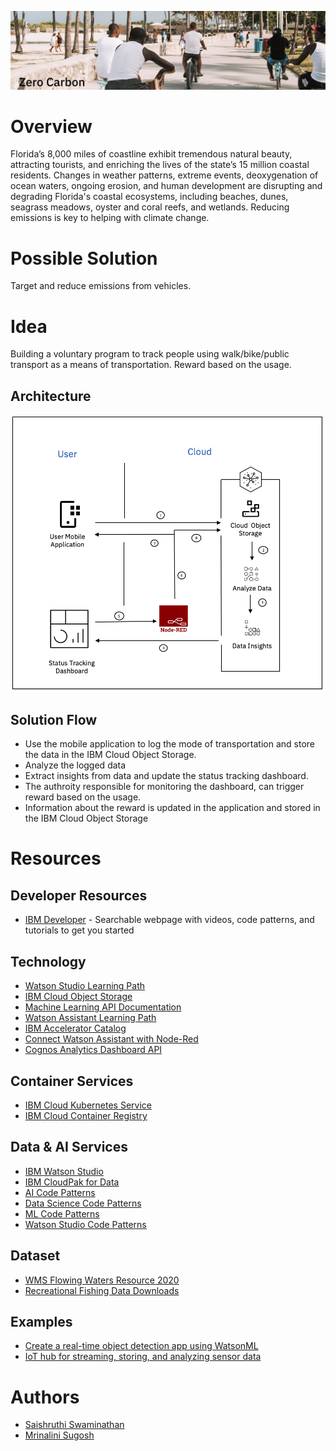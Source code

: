 ![](images/Zero_Carbon_longer.png)

# Overview

Florida’s 8,000 miles of coastline exhibit tremendous natural beauty, attracting tourists, and enriching the lives of the state’s 15 million coastal residents. Changes in weather patterns, extreme events, deoxygenation of ocean waters, ongoing erosion, and human development are disrupting and degrading Florida's coastal ecosystems, including beaches, dunes, seagrass meadows, oyster and coral reefs, and wetlands. Reducing emissions is key to helping with climate change. 

# Possible Solution

Target and reduce emissions from vehicles.

# Idea

Building a voluntary program to track people using walk/bike/public transport as a means of transportation. Reward based on the usage.

## Architecture

![](images/carbon_flow.png)

## Solution Flow

- Use the mobile application to log the mode of transportation and store the data in the IBM Cloud Object Storage.
- Analyze the logged data 
- Extract insights from data and update the status tracking dashboard.
- The authroity responsible for monitoring the dashboard, can trigger reward based on the usage.
- Information about the reward is updated in the application and stored in the IBM Cloud Object Storage 

# Resources

## Developer Resources

- [IBM Developer](https://developer.ibm.com/) - Searchable webpage with videos, code patterns, and tutorials to get you started

## Technology

- [Watson Studio Learning Path](https://developer.ibm.com/components/watson-studio/)
- [IBM Cloud Object Storage](https://cloud.ibm.com/docs/cloud-object-storage?topic=cloud-object-storage-getting-started-cloud-object-storage)
- [Machine Learning API Documentation](https://cloud.ibm.com/apidocs/machine-learning)
- [Watson Assistant Learning Path](https://developer.ibm.com/components/watson-assistant/learningpaths/get-started-watson-assistant/)
- [IBM Accelerator Catalog](https://community.ibm.com/accelerators/)
- [Connect Watson Assistant with Node-Red](https://www.ibm.com/cloud/blog/create-a-chatbot-on-ibm-cloud-and-integrate-with-slack-part-1)
- [Cognos Analytics Dashboard API](https://www.ibm.com/docs/en/cognos-analytics/11.1.0?topic=dashboards-creating-dashboard)

## Container Services

-  [IBM Cloud Kubernetes Service](https://www.ibm.com/cloud/kubernetes-service)
-  [IBM Cloud Container Registry](https://www.ibm.com/cloud/container-registry)

## Data & AI Services

- [IBM Watson Studio](https://www.ibm.com/cloud/watson-studio)
- [IBM CloudPak for Data](https://www.ibm.com/products/cloud-pak-for-data)
- [AI Code Patterns](https://developer.ibm.com/?q=%20&DWContentType[0]=Code%20patterns&DWTechnology[0]=Artificial%20intelligence)
- [Data Science Code Patterns](https://developer.ibm.com/?q=%20&DWContentType[0]=Code%20patterns&DWTechnology[0]=Data%20science)
- [ML Code Patterns](https://developer.ibm.com/?q=%20&DWContentType[0]=Code%20patterns&DWTechnology[0]=Machine%20learning)
- [Watson Studio Code Patterns](https://developer.ibm.com/?q=%20&DWContentType[0]=Code%20patterns&DWComponent[0]=Watson%20Studio)

## Dataset
- [WMS Flowing Waters Resource 2020](https://geodata.dep.state.fl.us/datasets/wms-flowing-waters-resource-2020/explore)
- [Recreational Fishing Data Downloads](https://www.fisheries.noaa.gov/recreational-fishing-data/recreational-fishing-data-downloads)

## Examples
- [Create a real-time object detection app using WatsonML](https://developer.ibm.com/patterns/create-a-real-time-object-detection-app-using-watson-machine-learning/)
- [IoT hub for streaming, storing, and analyzing sensor data](https://developer.ibm.com/tutorials/integration-of-iot-cloud-and-ai/)

# Authors

- [Saishruthi Swaminathan](https://www.linkedin.com/in/saishruthi-swaminathan/)
- [Mrinalini Sugosh](https://www.linkedin.com/in/mrinasugosh)
